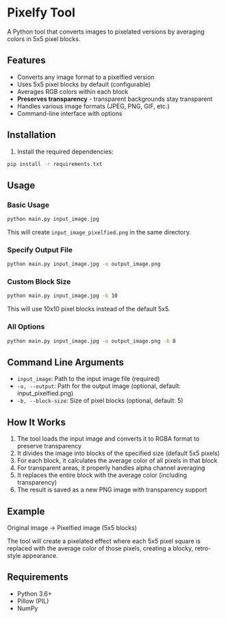 # Pixelfy Tool

A Python tool that converts images to pixelated versions by averaging colors in 5x5 pixel blocks.

## Features

- Converts any image format to a pixelfied version
- Uses 5x5 pixel blocks by default (configurable)
- Averages RGB colors within each block
- **Preserves transparency** - transparent backgrounds stay transparent
- Handles various image formats (JPEG, PNG, GIF, etc.)
- Command-line interface with options

## Installation

1. Install the required dependencies:

```bash
pip install -r requirements.txt
```

## Usage

### Basic Usage

```bash
python main.py input_image.jpg
```

This will create `input_image_pixelfied.png` in the same directory.

### Specify Output File

```bash
python main.py input_image.jpg -o output_image.png
```

### Custom Block Size

```bash
python main.py input_image.jpg -b 10
```

This will use 10x10 pixel blocks instead of the default 5x5.

### All Options

```bash
python main.py input_image.jpg -o output_image.png -b 8
```

## Command Line Arguments

- `input_image`: Path to the input image file (required)
- `-o, --output`: Path for the output image (optional, default: input_pixelfied.png)
- `-b, --block-size`: Size of pixel blocks (optional, default: 5)

## How It Works

1. The tool loads the input image and converts it to RGBA format to preserve transparency
2. It divides the image into blocks of the specified size (default 5x5 pixels)
3. For each block, it calculates the average color of all pixels in that block
4. For transparent areas, it properly handles alpha channel averaging
5. It replaces the entire block with the average color (including transparency)
6. The result is saved as a new PNG image with transparency support

## Example

Original image → Pixelfied image (5x5 blocks)

The tool will create a pixelated effect where each 5x5 pixel square is replaced with the average color of those pixels, creating a blocky, retro-style appearance.

## Requirements

- Python 3.6+
- Pillow (PIL)
- NumPy
